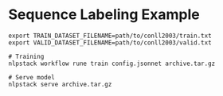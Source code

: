 # Sequence Labeling Example

```shell
export TRAIN_DATASET_FILENAME=path/to/conll2003/train.txt
export VALID_DATASET_FILENAME=path/to/conll2003/valid.txt

# Training
nlpstack workflow rune train config.jsonnet archive.tar.gz

# Serve model
nlpstack serve archive.tar.gz
```
